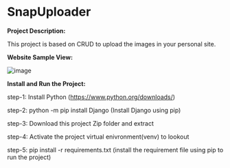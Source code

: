 # SnapUploader

**Project Description:**

This project is based on CRUD to upload the images in your personal site.

**Website Sample View:**

![image](https://user-images.githubusercontent.com/64307376/157013322-aed444fc-b93a-4870-ae3a-45149930d877.png)

**Install and Run the Project:**

step-1: Install Python (https://www.python.org/downloads/)

step-2: python -m pip install Django (Install Django using pip)

step-3: Download this project Zip folder and extract

step-4: Activate the project virtual enivronment(venv) to lookout 

step-5: pip install -r requirements.txt (install the requirement file using pip to run the project)




